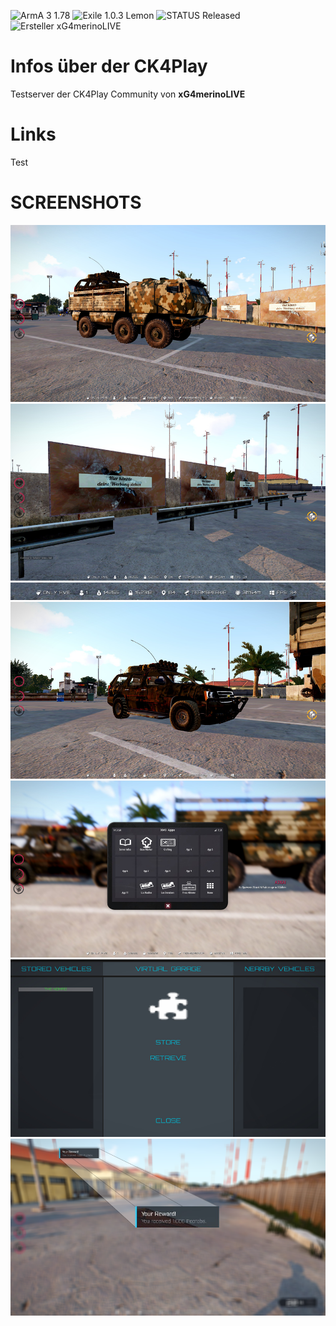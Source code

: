 ![ArmA 3 1.78](https://img.shields.io/badge/Arma%203-1.78-blue.svg) ![Exile 1.0.3 Lemon](https://img.shields.io/badge/Exile-1.0.3%20Lemon-C72651.svg) ![STATUS Released](https://img.shields.io/badge/STATUS-Released-75A570.svg) ![Ersteller xG4merinoLIVE](https://img.shields.io/badge/Ersteller-xG4merinoLIVE-blue.svg)
<br>
# Infos über der CK4Play
Testserver der CK4Play Community von <b>xG4merinoLIVE</b>
<br>
# Links
Test
<br>
# SCREENSHOTS
<center>
<img src="https://github.com/xG4merinoLIVE/CK4Play_Exile_Projekt/blob/master/Screenshots/Neu_Kleine/Screen_1.png"><br>
<img src="https://github.com/xG4merinoLIVE/CK4Play_Exile_Projekt/blob/master/Screenshots/Neu_Kleine/Screen_2.png"><br>
<img src="https://github.com/xG4merinoLIVE/CK4Play_Exile_Projekt/blob/master/Screenshots/Neu_Kleine/Screen_2_Statusbar.png"><br>
<img src="https://github.com/xG4merinoLIVE/CK4Play_Exile_Projekt/blob/master/Screenshots/Neu_Kleine/Screen_3.png"><br>
<img src="https://github.com/xG4merinoLIVE/CK4Play_Exile_Projekt/blob/master/Screenshots/Neu_Kleine/Screen_4.png"><br>
<img src="https://github.com/xG4merinoLIVE/CK4Play_Exile_Projekt/blob/master/Screenshots/Neu_Kleine/Screen_5.png"><br>
<img src="https://github.com/xG4merinoLIVE/CK4Play_Exile_Projekt/blob/master/Screenshots/Neu_Kleine/Screen_6.png">
</center>